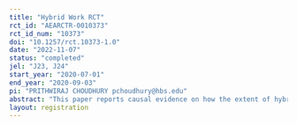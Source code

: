 ```yaml
---
title: "Hybrid Work RCT"
rct_id: "AEARCTR-0010373"
rct_id_num: "10373"
doi: "10.1257/rct.10373-1.0"
date: "2022-11-07"
status: "completed"
jel: "J23, J24"
start_year: "2020-07-01"
end_year: "2020-09-03"
pi: "PRITHWIRAJ CHOUDHURY pchoudhury@hbs.edu"
abstract: "This paper reports causal evidence on how the extent of hybrid work—the number of days worked from home relative to days worked from the office—affects outcomes relevant for workers and firms. Collaborating with an organization in Bangladesh, we randomized the number of days that individual employees worked from the office for nine weeks. We find that an intermediate number of days in the office resulted in greater self-reported work-life balance and lower isolation from colleagues. Furthermore, hybrid work also led to a greater volume of emails, more unique email recipients, and more unique information conveyed in the emails. Hybrid work was also linked with better performance ratings from managers."
layout: registration
---
```


